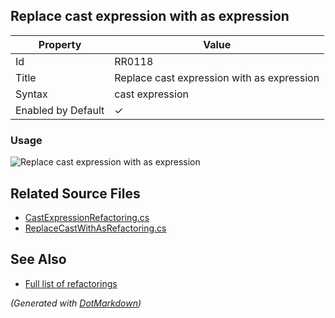 ## Replace cast expression with as expression

| Property           | Value                                      |
| ------------------ | ------------------------------------------ |
| Id                 | RR0118                                     |
| Title              | Replace cast expression with as expression |
| Syntax             | cast expression                            |
| Enabled by Default | &#x2713;                                   |

### Usage

![Replace cast expression with as expression](../../images/refactorings/ReplaceCastWithAs.png)

## Related Source Files

* [CastExpressionRefactoring.cs](../../src/Refactorings/CSharp/Refactorings/CastExpressionRefactoring.cs)
* [ReplaceCastWithAsRefactoring.cs](../../src/Refactorings/CSharp/Refactorings/ReplaceCastWithAsRefactoring.cs)

## See Also

* [Full list of refactorings](Refactorings.md)

*\(Generated with [DotMarkdown](http://github.com/JosefPihrt/DotMarkdown)\)*